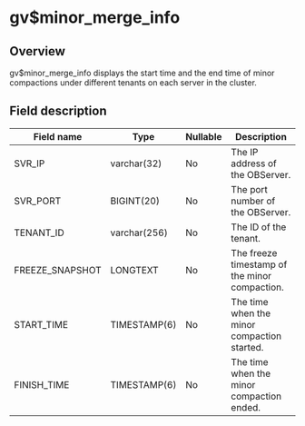 gv$minor_merge_info 
========================================



Overview 
-----------------

gv$minor_merge_info displays the start time and the end time of minor compactions under different tenants on each server in the cluster.

Field description 
--------------------------



| **Field name**  |   **Type**   | **Nullable** |                **Description**                |
|-----------------|--------------|--------------|-----------------------------------------------|
| SVR_IP          | varchar(32)  | No           | The IP address of the OBServer.               |
| SVR_PORT        | BIGINT(20)   | No           | The port number of the OBServer.              |
| TENANT_ID       | varchar(256) | No           | The ID of the tenant.                         |
| FREEZE_SNAPSHOT | LONGTEXT     | No           | The freeze timestamp of the minor compaction. |
| START_TIME      | TIMESTAMP(6) | No           | The time when the minor compaction started.   |
| FINISH_TIME     | TIMESTAMP(6) | No           | The time when the minor compaction ended.     |


